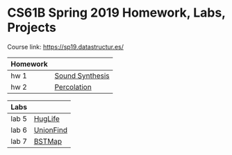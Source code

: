 # CS61B Spring 2019 Homework, Labs, Projects
Course link: https://sp19.datastructur.es/

|Homework |         |
|---------|---------|
| hw 1    |[Sound Synthesis](https://github.com/HUA1846/CS61B_Self_Study/tree/main/hw1%20-%20Sound%20Synthesis)
| hw 2    |[Percolation](https://github.com/HUA1846/CS61B_Self_Study/tree/main/hw2)

|Labs |         |
|---------|---------|
| lab 5    |[HugLife](https://github.com/HUA1846/CS61B_Self_Study/tree/main/lab5)
| lab 6    |[UnionFind](https://github.com/HUA1846/CS61B_Self_Study/tree/main/lab6%20UnionFind)
| lab 7    |[BSTMap](https://github.com/HUA1846/CS61B_Self_Study/tree/main/lab7)

